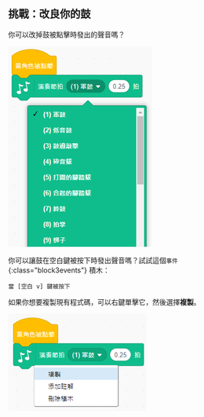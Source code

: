 ## 挑戰：改良你的鼓

你可以改掉鼓被點擊時發出的聲音嗎？

![截圖](images/band-drum-sound.png)

你可以讓鼓在空白鍵被按下時發出聲音嗎？試試這個`事件`{:class="block3events"} 積木：

```blocks3
當 [空白 v] 鍵被按下
```

如果你想要複製現有程式碼，可以右鍵單擊它，然後選擇**複製**。

![截圖](images/band-duplicate-code.png)